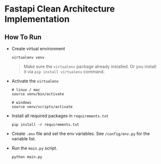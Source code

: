 # Fastapi Clean Architecture Implementation

## How To Run
- Create virtual environment
    ```
    virtualenv venv
    ```
    > Make sure the `virtualenv` package already installed. Or you install it via `pip install virtualenv` command.

- Activate the `virtualenv`
    ```
    # linux / mac
    source venv/bin/activate

    # windows
    source venv/scripts/activate
    ```
- Install all required packages in `requirements.txt`
    ```
    pip install -r requirements.txt
    ```
- Create `.env` file and set the env variables. See `/config/env.py` for the variable list.
- Run the `main.py` script.
    ```
    python main.py
    ```